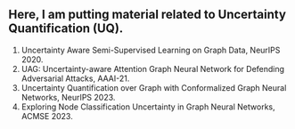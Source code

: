 ## Here, I am putting material related to Uncertainty Quantification (UQ).
1. Uncertainty Aware Semi-Supervised Learning on Graph Data, NeurIPS 2020.
2. UAG: Uncertainty-aware Attention Graph Neural Network for Defending Adversarial Attacks, AAAI-21.
3. Uncertainty Quantification over Graph with Conformalized Graph Neural Networks, NeurIPS 2023.
4. Exploring Node Classification Uncertainty in Graph Neural Networks, ACMSE 2023.
